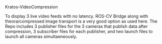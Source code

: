Kratos-VideoCompression

To display 3 live video feeds with no latency.
ROS-CV Bridge along with theora/compressed image transport is a very good option as used here.
The Repo includes 3 publisher files for the 3 cameras that publish data after compression, 3 subscriber files for each publisher, and two launch files to launch all cameras simultaeneously.
